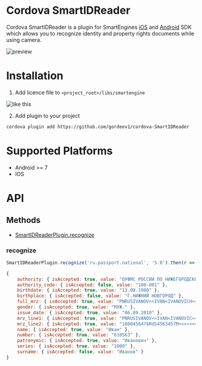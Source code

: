 # Cordova SmartIDReader

Cordova SmartIDReader is a plugin for SmartEngines [iOS](https://github.com/SmartEngines/SmartIDReader-iOS-SDK) and [Android](https://github.com/SmartEngines/SmartIDReader-Android-SDK) SDK which allows you to recognize identity and property rights documents while using camera.

![preview](http://smartengines.ru/wp-content/themes/newsmart/img/index_pic1.png)

# Installation

1.  Add licence file to `<project_root>/libs/smartengine`

![like this](https://imgur.com/Uspk0DO.png)

2.  Add plugin to your project

```sh
cordova plugin add https://github.com/gordeev1/cordova-SmartIDReader
```

# Supported Platforms

-   Android >= 7
-   IOS

# API

## Methods

-   [SmartIDReaderPlugin.recognize](#recognize)

### recognize

```js
SmartIDReaderPlugin.recognize('ru.passport.national', '5.0').then(r => console.log(r));
```

```js
{
    authority: { isAccepted: true, value: "ОУФМС РОССИИ ПО НИЖЕГОРОДСКОЙ ОБЛ. В АВТОЗАВОДСКОМ Р-НЕ ГОР. НИЖНЕГО НОВГОРОДА" },
    authority_code: { isAccepted: false, value: "100-001" },
    birthdate: { isAccepted: true, value: "13.08.1980" },
    birthplace: { isAccepted: false, value: "Г.НИЖНИЙ НОВГОРОД" },
    full_mrz: { isAccepted: true, value: "PNRUSIVANOV<<IVAN<IVANOVICH<<<<<<<<<<<<<<5436776512341<<<<<<<5436776512341<45" },
    gender: { isAccepted: true, value: "МУЖ." },
    issue_date: { isAccepted: true, value: "06.09.2010" },
    mrz_line1: { isAccepted: true, value: "PNRUSIVANOV<<IVAN<IVANOVIC<<<<<<<<<<<<<<" },
    mrz_line2: { isAccepted: true, value: "1000456476RUS4563457M<<<<<<<5436776512341<45" },
    name: { isAccepted: true, value: "Иван" },
    number: { isAccepted: true, value: "610563" },
    patronymic: { isAccepted: true, value: "Иванович" },
    series: { isAccepted: true, value: "1000" },
    surname: { isAccepted: false, value: "Иванов" }
}
```
